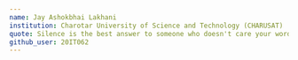 ```yaml
---
name: Jay Ashokbhai Lakhani
institution: Charotar University of Science and Technology (CHARUSAT)
quote: Silence is the best answer to someone who doesn't care your words
github_user: 20IT062
---
```

